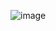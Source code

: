 
![image](https://github.com/haechanp/haechanp-Android-app/assets/144800399/12e70f53-3ac6-40b2-ba74-c0a89b048d31)


